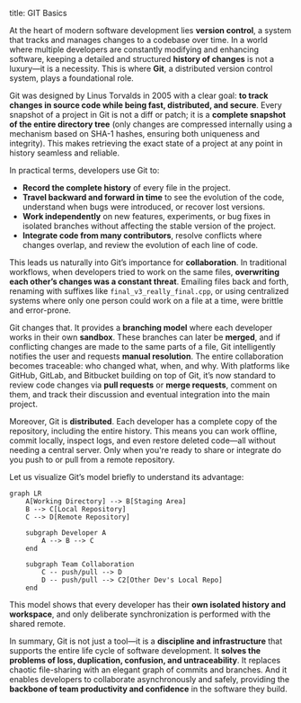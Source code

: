 title: GIT Basics

At the heart of modern software development lies **version control**, a system that tracks and manages changes to a codebase over time. In a world where multiple developers are constantly modifying and enhancing software, keeping a detailed and structured **history of changes** is not a luxury—it is a necessity. This is where **Git**, a distributed version control system, plays a foundational role.

Git was designed by Linus Torvalds in 2005 with a clear goal: **to track changes in source code while being fast, distributed, and secure**. Every snapshot of a project in Git is not a diff or patch; it is a **complete snapshot of the entire directory tree** (only changes are compressed internally using a mechanism based on SHA-1 hashes, ensuring both uniqueness and integrity). This makes retrieving the exact state of a project at any point in history seamless and reliable.

In practical terms, developers use Git to:

- **Record the complete history** of every file in the project.
- **Travel backward and forward in time** to see the evolution of the code, understand when bugs were introduced, or recover lost versions.
- **Work independently** on new features, experiments, or bug fixes in isolated branches without affecting the stable version of the project.
- **Integrate code from many contributors**, resolve conflicts where changes overlap, and review the evolution of each line of code.

This leads us naturally into Git’s importance for **collaboration**. In traditional workflows, when developers tried to work on the same files, **overwriting each other’s changes was a constant threat**. Emailing files back and forth, renaming with suffixes like `final_v3_really_final.cpp`, or using centralized systems where only one person could work on a file at a time, were brittle and error-prone.

Git changes that. It provides a **branching model** where each developer works in their own **sandbox**. These branches can later be **merged**, and if conflicting changes are made to the same parts of a file, Git intelligently notifies the user and requests **manual resolution**. The entire collaboration becomes traceable: who changed what, when, and why. With platforms like GitHub, GitLab, and Bitbucket building on top of Git, it’s now standard to review code changes via **pull requests** or **merge requests**, comment on them, and track their discussion and eventual integration into the main project.

Moreover, Git is **distributed**. Each developer has a complete copy of the repository, including the entire history. This means you can work offline, commit locally, inspect logs, and even restore deleted code—all without needing a central server. Only when you're ready to share or integrate do you push to or pull from a remote repository.

Let us visualize Git’s model briefly to understand its advantage:

```mermaid
graph LR
    A[Working Directory] --> B[Staging Area]
    B --> C[Local Repository]
    C --> D[Remote Repository]

    subgraph Developer A
        A --> B --> C
    end

    subgraph Team Collaboration
        C -- push/pull --> D
        D -- push/pull --> C2[Other Dev's Local Repo]
    end
```

This model shows that every developer has their **own isolated history and workspace**, and only deliberate synchronization is performed with the shared remote.

In summary, Git is not just a tool—it is a **discipline and infrastructure** that supports the entire life cycle of software development. It **solves the problems of loss, duplication, confusion, and untraceability**. It replaces chaotic file-sharing with an elegant graph of commits and branches. And it enables developers to collaborate asynchronously and safely, providing the **backbone of team productivity and confidence** in the software they build.